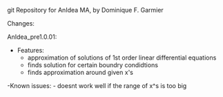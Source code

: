 git Repository for AnIdea MA, by Dominique F. Garmier

Changes:

AnIdea_pre1.0.01:
- Features:
    - approximation of solutions of 1st order linear differential equations
    - finds solution for certain boundry condidtions
    - finds approximation around given x's
 
-Known issues:
    - doesnt work well if the range of x^s is too big
